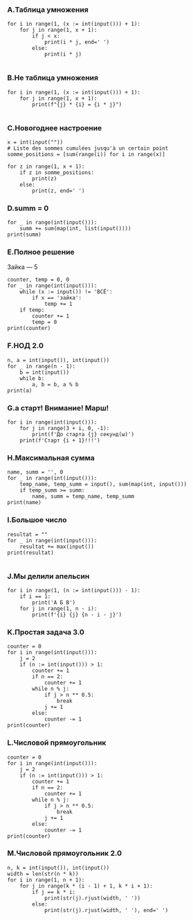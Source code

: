 ### A.Таблица умножения
```
for i in range(1, (x := int(input())) + 1):
    for j in range(1, x + 1):
        if j < x:
            print(i * j, end=' ')
        else:
            print(i * j)


```
### B.Не таблица умножения
```
for i in range(1, (x := int(input())) + 1):
    for j in range(1, x + 1):
        print(f"{j} * {i} = {i * j}")


```
### C.Новогоднее настроение
```
x = int(input(""))
# Liste des sommes cumulées jusqu'à un certain point
somme_positions = [sum(range(i)) for i in range(x)]

for z in range(1, x + 1):
    if z in somme_positions:
        print(z)
    else:
        print(z, end=' ')

```
### D.summ = 0
```
for _ in range(int(input())):
    summ += sum(map(int, list(input())))
print(summ)
```
### E.Полное решение
Зайка — 5
```
counter, temp = 0, 0
for _ in range(int(input())):
    while (x := input()) != 'ВСЁ':
        if x == 'зайка':
            temp += 1
    if temp:
        counter += 1
        temp = 0
print(counter)
```
### F.НОД 2.0
```
n, a = int(input()), int(input())
for _ in range(n - 1):
    b = int(input())
    while b:
        a, b = b, a % b
print(a)
```
### G.а старт! Внимание! Марш!
```
for i in range(int(input())):
    for j in range(3 + i, 0, -1):
        print(f'До старта {j} секунд(ы)')
    print(f'Старт {i + 1}!!!')
```
### H.Максимальная сумма
```
name, summ = '', 0
for _ in range(int(input())):
    temp_name, temp_summ = input(), sum(map(int, input()))
    if temp_summ >= summ:
        name, summ = temp_name, temp_summ
print(name)
```
### I.Большое число
```
resultat = ""
for _ in range(int(input())):
    resultat += max(input())
print(resultat)    
    
```
### J.Мы делили апельсин
```
for i in range(1, (n := int(input())) - 1):
    if i == 1:
        print('А Б В')
    for j in range(1, n - i):
        print(f'{i} {j} {n - i - j}')
```
### K.Простая задача 3.0
```
counter = 0
for i in range(int(input())):
    j = 2
    if (n := int(input())) > 1:
        counter += 1
        if n == 2:
            counter += 1
        while n % j:
            if j > n ** 0.5:
                break
            j += 1
        else:
            counter -= 1
print(counter)
```
### L.Числовой прямоугольник
```
counter = 0
for i in range(int(input())):
    j = 2
    if (n := int(input())) > 1:
        counter += 1
        if n == 2:
            counter += 1
        while n % j:
            if j > n ** 0.5:
                break
            j += 1
        else:
            counter -= 1
print(counter)
```
### M.Числовой прямоугольник 2.0
```
n, k = int(input()), int(input())
width = len(str(n * k))
for i in range(1, n + 1):
    for j in range(k * (i - 1) + 1, k * i + 1):
        if j == k * i:
            print(str(j).rjust(width, ' '))
        else:
            print(str(j).rjust(width, ' '), end=' ')
```
